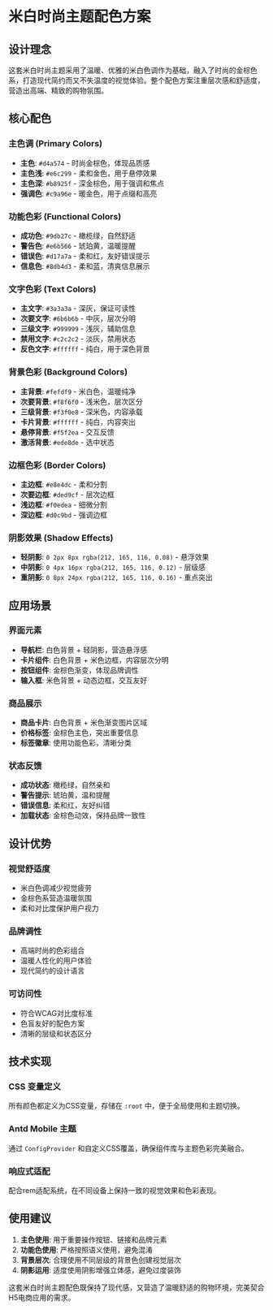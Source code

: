 # 米白时尚主题配色方案

## 设计理念

这套米白时尚主题采用了温暖、优雅的米白色调作为基础，融入了时尚的金棕色系，打造现代简约而又不失温度的视觉体验。整个配色方案注重层次感和舒适度，营造出高端、精致的购物氛围。

## 核心配色

### 主色调 (Primary Colors)
- **主色**: `#d4a574` - 时尚金棕色，体现品质感
- **主色浅**: `#e6c299` - 柔和金色，用于悬停效果
- **主色深**: `#b8925f` - 深金棕色，用于强调和焦点
- **强调色**: `#c9a96e` - 暖金色，用于点缀和高亮

### 功能色彩 (Functional Colors)
- **成功色**: `#9db27c` - 橄榄绿，自然舒适
- **警告色**: `#e6b566` - 琥珀黄，温暖提醒
- **错误色**: `#d17a7a` - 柔和红，友好错误提示
- **信息色**: `#8db4d3` - 柔和蓝，清爽信息展示

### 文字色彩 (Text Colors)
- **主文字**: `#3a3a3a` - 深灰，保证可读性
- **次要文字**: `#6b6b6b` - 中灰，层次分明
- **三级文字**: `#999999` - 浅灰，辅助信息
- **禁用文字**: `#c2c2c2` - 淡灰，禁用状态
- **反色文字**: `#ffffff` - 纯白，用于深色背景

### 背景色彩 (Background Colors)
- **主背景**: `#fefdf9` - 米白色，温暖纯净
- **次要背景**: `#f8f6f0` - 浅米色，层次区分
- **三级背景**: `#f3f0e8` - 深米色，内容承载
- **卡片背景**: `#ffffff` - 纯白，内容突出
- **悬停背景**: `#f5f2ea` - 交互反馈
- **激活背景**: `#ede8de` - 选中状态

### 边框色彩 (Border Colors)
- **主边框**: `#e8e4dc` - 柔和分割
- **次要边框**: `#ded9cf` - 层次边框
- **浅边框**: `#f0edea` - 细微分割
- **深边框**: `#d0c9bd` - 强调边框

### 阴影效果 (Shadow Effects)
- **轻阴影**: `0 2px 8px rgba(212, 165, 116, 0.08)` - 悬浮效果
- **中阴影**: `0 4px 16px rgba(212, 165, 116, 0.12)` - 层级感
- **重阴影**: `0 8px 24px rgba(212, 165, 116, 0.16)` - 重点突出

## 应用场景

### 界面元素
- **导航栏**: 白色背景 + 轻阴影，营造悬浮感
- **卡片组件**: 白色背景 + 米色边框，内容层次分明
- **按钮组件**: 金棕色渐变，体现品牌调性
- **输入框**: 米色背景 + 动态边框，交互友好

### 商品展示
- **商品卡片**: 白色背景 + 米色渐变图片区域
- **价格标签**: 金棕色主色，突出重要信息
- **标签徽章**: 使用功能色彩，清晰分类

### 状态反馈
- **成功状态**: 橄榄绿，自然亲和
- **警告提示**: 琥珀黄，温和提醒
- **错误信息**: 柔和红，友好纠错
- **加载状态**: 金棕色动效，保持品牌一致性

## 设计优势

### 视觉舒适度
- 米白色调减少视觉疲劳
- 金棕色系营造温暖氛围
- 柔和对比度保护用户视力

### 品牌调性
- 高端时尚的色彩组合
- 温暖人性化的用户体验
- 现代简约的设计语言

### 可访问性
- 符合WCAG对比度标准
- 色盲友好的配色方案
- 清晰的层级和状态区分

## 技术实现

### CSS 变量定义
所有颜色都定义为CSS变量，存储在 `:root` 中，便于全局使用和主题切换。

### Antd Mobile 主题
通过 `ConfigProvider` 和自定义CSS覆盖，确保组件库与主题色彩完美融合。

### 响应式适配
配合rem适配系统，在不同设备上保持一致的视觉效果和色彩表现。

## 使用建议

1. **主色使用**: 用于重要操作按钮、链接和品牌元素
2. **功能色使用**: 严格按照语义使用，避免混淆
3. **背景层次**: 合理使用不同层级的背景色创建视觉层次
4. **阴影运用**: 适度使用阴影增强立体感，避免过度装饰

这套米白时尚主题配色既保持了现代感，又营造了温暖舒适的购物环境，完美契合H5电商应用的需求。
